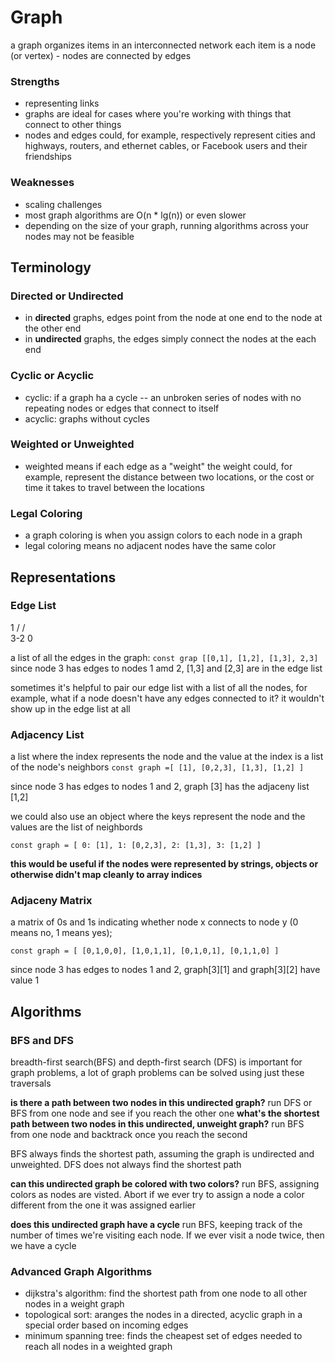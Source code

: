 # Graph

a graph organizes items in an interconnected network
each item is a node (or vertex) - nodes are connected by edges

### Strengths

- representing links
- graphs are ideal for cases where you're working with things that connect to other things
- nodes and edges could, for example, respectively represent cities and highways, routers, and ethernet cables, or Facebook users and their friendships

### Weaknesses

- scaling challenges
- most graph algorithms are O(n \* lg(n)) or even slower
- depending on the size of your graph, running algorithms across your nodes may not be feasible

## Terminology

### Directed or Undirected

- in **directed** graphs, edges point from the node at one end to the node at the other end
- in **undirected** graphs, the edges simply connect the nodes at the each end

### Cyclic or Acyclic

- cyclic: if a graph ha a cycle -- an unbroken series of nodes with no repeating nodes or edges that connect to itself
- acyclic: graphs without cycles

### Weighted or Unweighted

- weighted means if each edge as a "weight" the weight could, for example, represent the distance between two locations, or the cost or time it takes to travel between the locations

### Legal Coloring

- a graph coloring is when you assign colors to each node in a graph
- legal coloring means no adjacent nodes have the same color

## Representations

### Edge List

1
/ / \
3-2 0

a list of all the edges in the graph:
`const grap [[0,1], [1,2], [1,3], 2,3]`
since node 3 has edges to nodes 1 amd 2, [1,3] and [2,3] are in the edge list

sometimes it's helpful to pair our edge list with a list of all the nodes, for example, what if a node doesn't have any edges connected to it? it wouldn't show up in the edge list at all

### Adjacency List

a list where the index represents the node and the value at the index is a list of the node's neighbors
`const graph =[ [1], [0,2,3], [1,3], [1,2] ]`

since node 3 has edges to nodes 1 and 2, graph [3] has the adjaceny list [1,2]

we could also use an object where the keys represent the node and the values are the list of neighbords

`const graph = [ 0: [1], 1: [0,2,3], 2: [1,3], 3: [1,2] ]`

**this would be useful if the nodes were represented by strings, objects or otherwise didn't map cleanly to array indices**

### Adjaceny Matrix

a matrix of 0s and 1s indicating whether node x connects to node y (0 means no, 1 means yes);

`const graph = [ [0,1,0,0], [1,0,1,1], [0,1,0,1], [0,1,1,0] ]`

since node 3 has edges to nodes 1 and 2, graph[3][1] and graph[3][2] have value 1

## Algorithms

### BFS and DFS

breadth-first search(BFS) and depth-first search (DFS) is important for graph problems, a lot of graph problems can be solved using just these traversals

**is there a path between two nodes in this undirected graph?** run DFS or BFS from one node and see if you reach the other one
**what's the shortest path between two nodes in this undirected, unweight graph?** run BFS from one node and backtrack once you reach the second

BFS always finds the shortest path, assuming the graph is undirected and unweighted. DFS does not always find the shortest path

**can this undirected graph be colored with two colors?** run BFS, assigning colors as nodes are visted. Abort if we ever try to assign a node a color different from the one it was assigned earlier

**does this undirected graph have a cycle** run BFS, keeping track of the number of times we're visiting each node. If we ever visit a node twice, then we have a cycle

### Advanced Graph Algorithms

- dijkstra's algorithm: find the shortest path from one node to all other nodes in a weight graph
- topological sort: aranges the nodes in a directed, acyclic graph in a special order based on incoming edges
- minimum spanning tree: finds the cheapest set of edges needed to reach all nodes in a weighted graph
